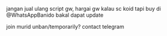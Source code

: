 jangan jual ulang script gw, hargai gw
kalau sc koid tapi buy di @WhatsAppBanido bakal dapat update

join murid unban/temporarily? contact telegram